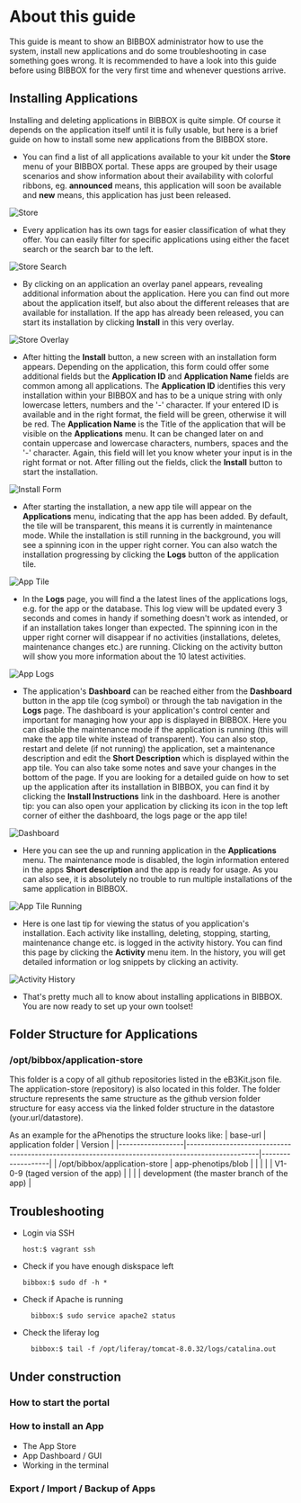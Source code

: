 # About this guide

This guide is meant to show an BIBBOX administrator how to use the system, install new applications and do some troubleshooting in case something goes wrong. It is recommended to have a look into this guide before using BIBBOX for the very first time and whenever questions arrive.

## Installing Applications

Installing and deleting applications in BIBBOX is quite simple. Of course it depends on the application itself until it is fully usable, but here is a brief guide on how to install some new applications from the BIBBOX store.

* You can find a list of all applications available to your kit under the **Store** menu of your BIBBOX portal. These apps are grouped by their usage scenarios and show information about their availability with colorful ribbons, eg. **announced** means, this application will soon be available and **new** means, this application has just been released.

![Store](images/install-app/screen-01.png "Store")

* Every application has its own tags for easier classification of what they offer. You can easily filter for specific applications using either the facet search or the search bar to the left.

![Store Search](images/install-app/screen-02.png "Store Search")

* By clicking on an application an overlay panel appears, revealing additional information about the application. Here you can find out more about the application itself, but also about the different releases that are available for installation. If the app has already been released, you can start its installation by clicking **Install** in this very overlay.

![Store Overlay](images/install-app/screen-03.png "Store Overlay")

* After hitting the **Install** button, a new screen with an installation form appears. Depending on the application, this form could offer some additional fields but the **Application ID** and **Application Name** fields are common among all applications. The **Application ID** identifies this very installation within your BIBBOX and has to be a unique string with only lowercase letters, numbers and the '-' character. If your entered ID is available and in the right format, the field will be green, otherwise it will be red. The **Application Name** is the Title of the application that will be visible on the **Applications** menu. It can be changed later on and contain uppercase and lowercase characters, numbers, spaces and the '-' character. Again, this field will let you know wheter your input is in the right format or not. After filling out the fields, click the **Install** button to start the installation.

![Install Form](images/install-app/screen-04.png "Install Form")

* After starting the installation, a new app tile will appear on the **Applications** menu, indicating that the app has been added. By default, the tile will be transparent, this means it is currently in maintenance mode. While the installation is still running in the background, you will see a spinning icon in the upper right corner. You can also watch the installation progressing by clicking the **Logs** button of the application tile.

![App Tile](images/install-app/screen-05.png "App Tile")

* In the **Logs** page, you will find a the latest lines of the applications logs, e.g. for the app or the database. This log view will be updated every 3 seconds and comes in handy if something doesn't work as intended, or if an installation takes longer than expected. The spinning icon in the upper right corner will disappear if no activities (installations, deletes, maintenance changes etc.) are running. Clicking on the activity button will show you more information about the 10 latest activities.

![App Logs](images/install-app/screen-06.png "App Logs")

* The application's **Dashboard** can be reached either from the **Dashboard** button in the app tile (cog symbol) or through the tab navigation in the **Logs** page. The dashboard is your application's control center and important for managing how your app is displayed in BIBBOX. Here you can disable the maintenance mode if the application is running (this will make the app tile white instead of transparent). You can also stop, restart and delete (if not running) the application, set a maintenance description and edit the **Short Description** which is displayed within the app tile. You can also take some notes and save your changes in the bottom of the page. If you are looking for a detailed guide on how to set up the application after its installation in BIBBOX, you can find it by clicking the **Install Instructions** link in the dashboard. Here is another tip: you can also open your application by clicking its icon in the top left corner of either the dashboard, the logs page or the app tile!

![Dashboard](images/install-app/screen-07.png "Dashboard")

* Here you can see the up and running application in the **Applications** menu. The maintenance mode is disabled, the login information entered in the apps **Short description** and the app is ready for usage. As you can also see, it is absolutely no trouble to run multiple installations of the same application in BIBBOX.

![App Tile Running](images/install-app/screen-08.png "App Tile Running")

* Here is one last tip for viewing the status of you application's installation. Each activity like installing, deleting, stopping, starting, maintenance change etc. is logged in the activity history. You can find this page by clicking the **Activity** menu item. In the history, you will get detailed information or log snippets by clicking an activity.

![Activity History](images/install-app/screen-09.png "Activity History")

* That's pretty much all to know about installing applications in BIBBOX. You are now ready to set up your own toolset!

## Folder Structure for Applications

### /opt/bibbox/application-store

This folder is a copy of all github repositories listed in the eB3Kit.json file. The application-store (repository) is also located in this folder. The folder structure represents the same structure as the github version folder structure for easy access via the linked folder structure in the datastore (your.url/datastore). 

As an example for the aPhenotips the structure looks like:
| base-url        | application folder                                                                                | Version           |
|------------------|--------------------------------------------------------------------------------------------------|-------------------|
| /opt/bibbox/application-store | app-phenotips/blob | |
|  |  | V1-0-9 (taged version of the app) |
|  |  | development (the master branch of the app) |



## Troubleshooting
  - Login via SSH
  
        host:$ vagrant ssh
  - Check if you have enough diskspace left 
       
        bibbox:$ sudo df -h *

  - Check if Apache is running
  
          bibbox:$ sudo service apache2 status

  - Check the liferay log

          bibbox:$ tail -f /opt/liferay/tomcat-8.0.32/logs/catalina.out



## Under construction
### How to start the portal
### How to install an App
- The App Store
- App Dashboard / GUI
- Working in the terminal
### Export / Import / Backup of Apps


